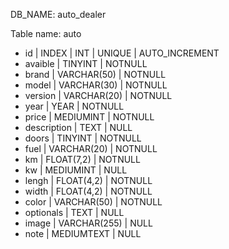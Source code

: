 DB_NAME: auto_dealer

Table name: auto

- id | INDEX | INT | UNIQUE | AUTO_INCREMENT
- avaible | TINYINT | NOTNULL
- brand | VARCHAR(50) | NOTNULL
- model | VARCHAR(30) | NOTNULL
- version | VARCHAR(20) | NOTNULL
- year | YEAR | NOTNULL
- price | MEDIUMINT | NOTNULL
- description | TEXT | NULL
- doors | TINYINT | NOTNULL
- fuel | VARCHAR(20) | NOTNULL
- km | FLOAT(7,2) | NOTNULL
- kw | MEDIUMINT | NULL
- lengh | FLOAT(4,2) | NOTNULL
- width | FLOAT(4,2) | NOTNULL
- color | VARCHAR(50) | NOTNULL
- optionals | TEXT | NULL
- image | VARCHAR(255) | NULL
- note | MEDIUMTEXT | NULL